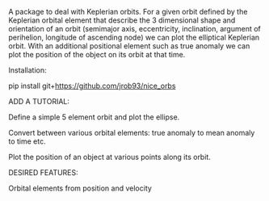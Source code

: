 A package to deal with Keplerian orbits. For a given orbit defined by the Keplerian orbital element that describe the 3 dimensional shape and orientation of an orbit (semimajor axis, eccentricity, inclination, argument of perihelion, longitude of ascending node) we can plot the elliptical Keplerian orbit. With an additional positional element such as true anomaly we can plot the position of the object on its orbit at that time.

Installation:

pip install git+https://github.com/jrob93/nice_orbs

ADD A TUTORIAL:

Define a simple 5 element orbit and plot the ellipse.

Convert between various orbital elements: true anomaly to mean anomaly to time etc.

Plot the position of an object at various points along its orbit.

DESIRED FEATURES:

Orbital elements from position and velocity
